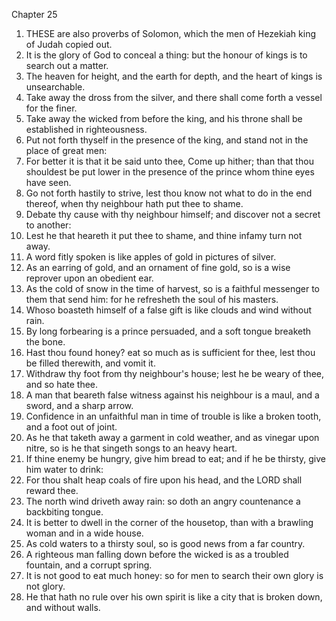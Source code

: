 

Chapter 25

1. THESE are also proverbs of Solomon, which the men of Hezekiah king of Judah copied out.
2. It is the glory of God to conceal a thing: but the honour of kings is to search out a matter.
3. The heaven for height, and the earth for depth, and the heart of kings is unsearchable.
4. Take away the dross from the silver, and there shall come forth a vessel for the finer.
5. Take away the wicked from before the king, and his throne shall be established in righteousness.
6. Put not forth thyself in the presence of the king, and stand not in the place of great men:
7. For better it is that it be said unto thee, Come up hither; than that thou shouldest be put lower in the presence of the prince whom thine eyes have seen.
8. Go not forth hastily to strive, lest thou know not what to do in the end thereof, when thy neighbour hath put thee to shame.
9. Debate thy cause with thy neighbour himself; and discover not a secret to another:
10. Lest he that heareth it put thee to shame, and thine infamy turn not away.
11. A word fitly spoken is like apples of gold in pictures of silver.
12. As an earring of gold, and an ornament of fine gold, so is a wise reprover upon an obedient ear.
13. As the cold of snow in the time of harvest, so is a faithful messenger to them that send him: for he refresheth the soul of his masters.
14. Whoso boasteth himself of a false gift is like clouds and wind without rain.
15. By long forbearing is a prince persuaded, and a soft tongue breaketh the bone.
16. Hast thou found honey?  eat so much as is sufficient for thee, lest thou be filled therewith, and vomit it.
17. Withdraw thy foot from thy neighbour's house; lest he be weary of thee, and so hate thee.
18. A man that beareth false witness against his neighbour is a maul, and a sword, and a sharp arrow.
19. Confidence in an unfaithful man in time of trouble is like a broken tooth, and a foot out of joint.
20. As he that taketh away a garment in cold weather, and as vinegar upon nitre, so is he that singeth songs to an heavy heart.
21. If thine enemy be hungry, give him bread to eat; and if he be thirsty, give him water to drink:
22. For thou shalt heap coals of fire upon his head, and the LORD shall reward thee.
23. The north wind driveth away rain: so doth an angry countenance a backbiting tongue.
24. It is better to dwell in the corner of the housetop, than with a brawling woman and in a wide house.
25. As cold waters to a thirsty soul, so is good news from a far country.
26. A righteous man falling down before the wicked is as a troubled fountain, and a corrupt spring.
27. It is not good to eat much honey: so for men to search their own glory is not glory.
28. He that hath no rule over his own spirit is like a city that is broken down, and without walls.
